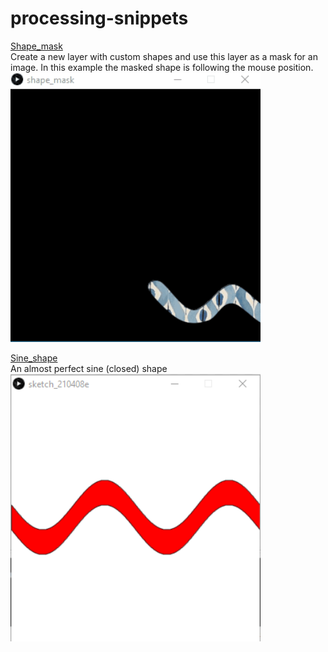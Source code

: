 # processing-snippets

[Shape_mask](shape_mask/)<br>
Create a new layer with custom shapes and use this layer as a mask for an image. In this example the masked shape is following the mouse position.<br>
<img src="shape_mask/example.gif" width="400" alt="shape_mask example" />

[Sine_shape](sine_shape/)<br>
An almost perfect sine (closed) shape<br>
<img src="sine_shape/screenshot.png" width="400" alt="sine_shape example" />


